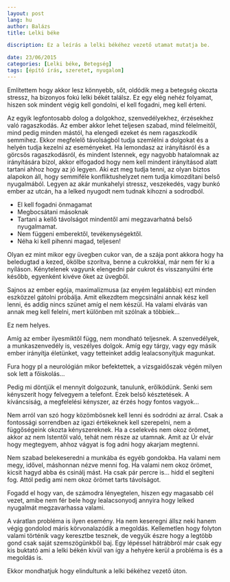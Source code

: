 ```yaml
---
layout: post
lang: hu
author: Balázs
title: Lelki béke

discription: Ez a leírás a lelki békéhez vezető utamat mutatja be.

date: 23/06/2015
categories: [Lelki béke, Betegség]
tags: [építő írás, szeretet, nyugalom]
---
```


Említettem hogy akkor lesz könnyebb, sőt, oldódik meg a betegség okozta stressz, ha bizonyos fokú lelki békét találsz. Ez egy elég nehéz folyamat, hiszen sok mindent végig kell gondolni, el kell fogadni, meg kell érteni.

Az egyik legfontosabb dolog a dolgokhoz, szenvedélyekhez, érzésekhez való ragaszkodás. Az ember akkor lehet teljesen szabad, mind félelmeitől, mind pedig minden mástól, ha elengedi ezeket és nem ragaszkodik semmihez. Ekkor megfelelő távolságból tudja szemlélni a dolgokat és a helyén tudja kezelni az eseményeket. Ha lemondasz az irányításról és a görcsös ragaszkodásról, és mindent Istennek, egy nagyobb hatalomnak az irányítására bízol, akkor elfogadod hogy nem kell mindent irányításod alatt tartani ahhoz hogy az jó legyen. Aki ezt meg tudja tenni, az olyan biztos alapokon áll, hogy semmiféle konfliktushelyzet nem tudja kimozdítani belső nyugalmából. Legyen az akár munkahelyi stressz, veszekedés, vagy bunkó ember az utcán, ha a lelked nyugodt nem tudnak kihozni a sodrodból.

* El kell fogadni önmagamat
* Megbocsátani másoknak
* Tartani a kellő távolságot mindentől ami megzavarhatná belső nyugalmamat.
* Nem függeni emberektől, tevékenységektől.
* Néha ki kell pihenni magad, teljesen!

Olyan ez mint mikor egy üvegben cukor van, de a szája pont akkora hogy ha beledugtad a kezed, ökölbe szorítva, benne a cukrokkal, már nem fér ki a nyíláson. Kénytelenek vagyunk elengedni pár cukrot és visszanyúlni érte később, egyenként kivéve őket az üvegből.

Sajnos az ember egója, maximalizmusa (az enyém legalábbis) ezt minden eszközzel gátolni próbálja. Amit elkezdtem megcsinálni annak kész kell lenni, és addig nincs szünet amíg el nem készül. Ha valami elvárás van annak meg kell felelni, mert különben mit szólnak a többiek...

Ez nem helyes.

Amíg az ember ilyesmiktől függ, nem mondható teljesnek. A szenvedélyek, a munkaszenvedély is, veszélyes dolgok. Amíg egy tárgy, vagy egy másik ember irányítja életünket, vagy tetteinket addig lealacsonyítjuk magunkat.

Fura hogy pl a neurológián mikor befektettek, a vizsgaidőszak végén milyen sok lett a főiskolás...

Pedig mi döntjük el mennyit dolgozunk, tanulunk, erőlködünk. Senki sem kényszerít hogy felvegyem a telefont. Ezek belső késztetések. A kíváncsiság, a megfelelési kényszer, az érzés hogy fontos vagyok...

Nem arról van szó hogy közömbösnek kell lenni és sodródni az árral. Csak a fontossági sorrendben az igazi értékeknek kell szerepelni, nem a függőségeink okozta kényszereknek. Ha a cselekvés nem okoz örömet, akkor az nem Istentől való, tehát nem része az utamnak. Amit az Úr elvár hogy megtegyem, ahhoz vágyat is fog adni hogy akarjam megtenni.

Nem szabad belekeseredni a munkába és egyéb gondokba. Ha valami nem megy, idővel, máshonnan nézve menni fog. Ha valami nem okoz örömet, kicsit hagyd abba és csinálj mást. Ha csak pár percre is... hidd el segíteni fog. Attól pedig ami nem okoz örömet tarts távolságot.

Fogadd el hogy van, de számodra lényegtelen, hiszen egy magasabb cél vezet, amibe nem fér bele hogy lealacsonyodj annyira hogy lelked nyugalmát megzavarhassa valami.

A váratlan probléma is ilyen esemény. Ha nem keseregni állsz neki hanem végig gondolod máris körvonalazódik a megoldás. Kellemetlen hogy folyton valami történik vagy keresztbe tesznek, de vegyük észre hogy a legtöbb gond csak saját szemszögünkből baj. Egy lépéssel hátrábbról már csak egy kis buktató ami a lelki békén kívül van így a hehyére kerül a probléma is és a megoldás is.

Ekkor mondhatjuk hogy elindultunk a lelki békéhez vezető úton.